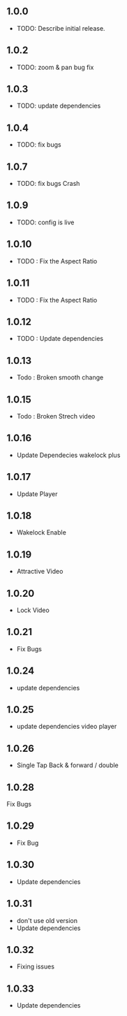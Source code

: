 ## 1.0.0

* TODO: Describe initial release.

## 1.0.2
* TODO: zoom & pan bug fix

## 1.0.3
* TODO: update dependencies

## 1.0.4
* TODO: fix bugs

## 1.0.7
* TODO: fix bugs Crash

## 1.0.9
* TODO: config is live 

## 1.0.10
* TODO : Fix the Aspect Ratio

## 1.0.11
* TODO : Fix the Aspect Ratio

## 1.0.12
* TODO : Update dependencies

## 1.0.13
* Todo : Broken smooth change

## 1.0.15
* Todo : Broken Strech video

## 1.0.16
* Update Dependecies wakelock plus

## 1.0.17
* Update Player

## 1.0.18
* Wakelock Enable

## 1.0.19
* Attractive Video

## 1.0.20
* Lock Video
 
## 1.0.21
* Fix Bugs

## 1.0.24
 * update dependencies

## 1.0.25
* update dependencies video player
 

## 1.0.26
* Single Tap Back & forward / double 
## 1.0.28
Fix Bugs
## 1.0.29
* Fix Bug
## 1.0.30
* Update dependencies

## 1.0.31
* don't use old version
* Update dependencies

## 1.0.32
* Fixing issues

## 1.0.33
* Update dependencies


